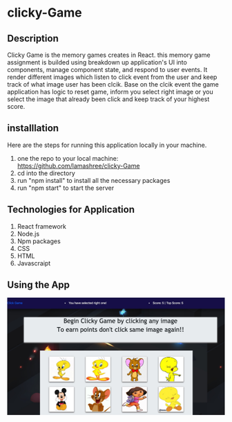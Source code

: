 # clicky-Game
## Description
Clicky Game is the memory games creates in React. this memory game assignment is builded using breakdown up application's UI into components, manage component state, and respond to user events.
It render different images which listen to click event from the user and keep track of what image user has been clcik. Base on the clcik event the game application has  logic to reset game, inform you select right image or you select the image that already been click and keep track of your highest score.

## installlation
Here are the steps for running this application locally in your machine.
1. one the repo to your local machine: https://github.com/lamashree/clicky-Game
2. cd into the directory
3. run "npm install" to install all the necessary packages
4. run "npm start" to start the server

## Technologies for Application
1. React framework
2. Node.js
3. Npm packages
4. CSS
5. HTML
6. Javascraipt

## Using the App
 ![Home page](/clickygameapp/public/images/image.jpg)
